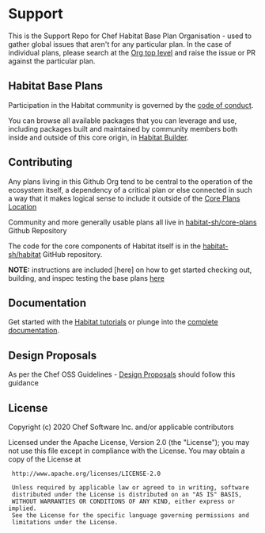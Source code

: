 # Support

This is the Support Repo for Chef Habitat Base Plan Organisation - used to gather global issues that aren't for any particular plan. In the case of individual plans, please search at the [Org top level](https://github.com/chef-base-plans) and raise the issue or PR against the particular plan.


## Habitat Base Plans

Participation in the Habitat community is governed by the [code of conduct](https://github.com/habitat-sh/habitat/blob/master/CODE_OF_CONDUCT.md).

You can browse all available packages that you can leverage and use, including packages built and maintained by community members both inside and outside of this core origin, in [Habitat Builder](https://bldr.habitat.sh/#/explore).

## Contributing

Any plans living in this Github Org tend to be central to the operation of the ecosystem itself, a dependency of a critical plan or else connected in such a way that it makes logical sense to include it outside of the [Core Plans Location](https://github.com/habitat-sh/core-plans)

Community and more generally usable plans all live in [habitat-sh/core-plans](https://github.com/habitat-sh/core-plans) Github Repository

The code for the core components of Habitat itself is in the [habitat-sh/habitat](https://github.com/habitat-sh/habitat/) GitHub repository.

**NOTE:** instructions are included [here] on how to get started checking out, building, and inspec testing the base plans [here](examples/chef_base_plans_parent/README.md)

## Documentation

Get started with the [Habitat tutorials](https://www.habitat.sh/tutorials/) or plunge into the [complete documentation](https://www.habitat.sh/docs/).

## Design Proposals

As per the Chef OSS Guidelines - [Design Proposals](https://github.com/chef/chef-oss-practices/blob/master/contributors/guide/design-proposals.md) should follow this guidance


## License

Copyright (c) 2020 Chef Software Inc. and/or applicable contributors

Licensed under the Apache License, Version 2.0 (the "License");
you may not use this file except in compliance with the License.
You may obtain a copy of the License at

     http://www.apache.org/licenses/LICENSE-2.0

     Unless required by applicable law or agreed to in writing, software
     distributed under the License is distributed on an "AS IS" BASIS,
     WITHOUT WARRANTIES OR CONDITIONS OF ANY KIND, either express or implied.
     See the License for the specific language governing permissions and
     limitations under the License.
